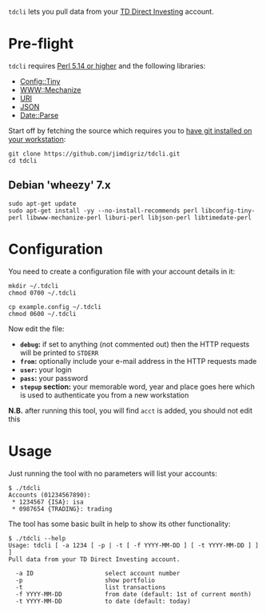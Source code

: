 `tdcli` lets you pull data from your [TD Direct Investing](http://www.tddirectinvesting.co.uk/) account.

# Pre-flight

`tdcli` requires [Perl 5.14 or higher](https://www.perl.org/) and the following libraries:

 * [Config::Tiny](http://search.cpan.org/~rsavage/Config-Tiny/lib/Config/Tiny.pm)
 * [WWW::Mechanize](http://search.cpan.org/~ether/WWW-Mechanize/lib/WWW/Mechanize.pm)
 * [URI](http://search.cpan.org/~ether/URI/lib/URI.pm)
 * [JSON](http://search.cpan.org/~makamaka/JSON/lib/JSON.pm)
 * [Date::Parse](http://search.cpan.org/~gbarr/TimeDate/lib/Date/Parse.pm)

Start off by fetching the source which requires you to [have git installed on your workstation](http://git-scm.com/book/en/Getting-Started-Installing-Git):

    git clone https://github.com/jimdigriz/tdcli.git
    cd tdcli

## Debian 'wheezy' 7.x

    sudo apt-get update
    sudo apt-get install -yy --no-install-recommends perl libconfig-tiny-perl libwww-mechanize-perl liburi-perl libjson-perl libtimedate-perl

# Configuration

You need to create a configuration file with your account details in it:

    mkdir ~/.tdcli
    chmod 0700 ~/.tdcli
    
    cp example.config ~/.tdcli
    chmod 0600 ~/.tdcli

Now edit the file:

 * **`debug`:** if set to anything (not commented out) then the HTTP requests will be printed to `STDERR`
 * **`from`:** optionally include your e-mail address in the HTTP requests made
 * **`user`:** your login
 * **`pass`:** your password
 * **`stepup` section:** your memorable word, year and place goes here which is used to authenticate you from a new workstation

**N.B.** after running this tool, you will find `acct` is added, you should not edit this

# Usage

Just running the tool with no parameters will list your accounts:

    $ ./tdcli
    Accounts (01234567890):
     * 1234567 {ISA}: isa
     * 0987654 {TRADING}: trading

The tool has some basic built in help to show its other functionality:

    $ ./tdcli --help
    Usage: tdcli [ -a 1234 [ -p | -t [ -f YYYY-MM-DD ] [ -t YYYY-MM-DD ] ] ]
    Pull data from your TD Direct Investing account.
    
      -a ID                    select account number
      -p                       show portfolio
      -t                       list transactions
      -f YYYY-MM-DD            from date (default: 1st of current month)
      -t YYYY-MM-DD            to date (default: today)
